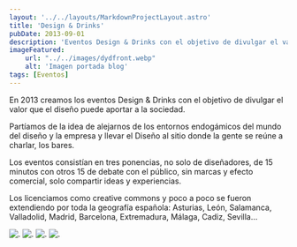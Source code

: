 ```yaml
---
layout: '../../layouts/MarkdownProjectLayout.astro'
title: 'Design & Drinks'
pubDate: 2013-09-01
description: 'Eventos Design & Drinks con el objetivo de divulgar el valor que el diseño puede aportar a la sociedad.'
imageFeatured:
    url: "../../images/dydfront.webp"
    alt: 'Imagen portada blog'
tags: [Eventos]
---
```

En 2013 creamos los eventos Design & Drinks con el objetivo de divulgar el valor que el diseño puede aportar a la sociedad.

Partíamos de la idea de alejarnos de los entornos endogámicos del mundo del diseño y la empresa y llevar el Diseño al sitio donde la gente se reúne a charlar, los bares.

Los eventos consistían en tres ponencias, no solo de diseñadores, de 15 minutos con otros 15 de debate con el público, sin marcas y efecto comercial, solo compartir ideas y experiencias.

Los licenciamos como creative commons y poco a poco se fueron 
extendiendo por toda la geografía española: Asturias, León, Salamanca, Valladolid, Madrid, Barcelona, Extremadura, Málaga, Cadiz, Sevilla…

<img src="/images/dyd01.webp" alt="." class="imgmd">

<img src="/images/dyd02.webp" alt="." class="imgmd">

<img src="/images/dyd04.webp" alt="." class="imgmd">

<img src="/images/dyd05.webp" alt="." class="imgmd">


<!-- <iframe width="560" height="315" src="https://www.youtube.com/embed/Lc4-2cVKxp0" frameborder="0" allowfullscreen></iframe>
<img src="/images/CursoDTAT.webp" alt="." class="imgmd"> -->

<style>
    iframe{
        margin-left:auto;
        margin-right:auto;
        margin-top: 2rem;
        margin-bottom: 2rem;
    }
</style>